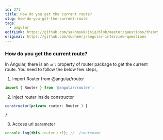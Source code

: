 ```yaml
---
id: 271
title: How do you get the current route?
slug: how-do-you-get-the-current-route
tags:
  - angular
editLink: https://github.com/sakhnyuk/jsiq/blob/master/questions/theory/angular/271.md
original: https://github.com/sudheerj/angular-interview-questions
---
```


### How do you get the current route?

In Angular, there is an `url` property of router package to get the current route. You need to follow the below few steps,

1. Import Router from @angular/router

```js
import { Router } from '@angular/router';
```

2. Inject router inside constructor

```js
constructor(private router: Router ) {

}
```

3. Access url parameter

```js
console.log(this.router.url); //  /routename
```